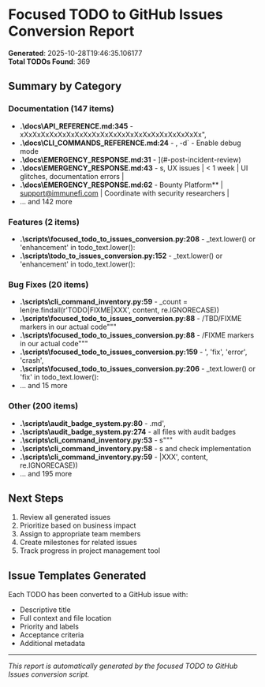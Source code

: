 # Focused TODO to GitHub Issues Conversion Report

**Generated**: 2025-10-28T19:46:35.106177  
**Total TODOs Found**: 369

## Summary by Category

### Documentation (147 items)
- **.\docs\API_REFERENCE.md:345** - xXxXxXxXxXxXxXxXxXxXxXxXxXxXxXxXxXxXxXxXxXx",
- **.\docs\CLI_COMMANDS_REFERENCE.md:24** - , -d` - Enable debug mode
- **.\docs\EMERGENCY_RESPONSE.md:31** - ](#-post-incident-review)
- **.\docs\EMERGENCY_RESPONSE.md:43** - s, UX issues | < 1 week | UI glitches, documentation errors |
- **.\docs\EMERGENCY_RESPONSE.md:62** - Bounty Platform** | support@immunefi.com | Coordinate with security researchers |
- ... and 142 more

### Features (2 items)
- **.\scripts\focused_todo_to_issues_conversion.py:208** - _text.lower() or 'enhancement' in todo_text.lower():
- **.\scripts\todo_to_issues_conversion.py:152** - _text.lower() or 'enhancement' in todo_text.lower():

### Bug Fixes (20 items)
- **.\scripts\cli_command_inventory.py:59** - _count = len(re.findall(r'TODO|FIXME|XXX', content, re.IGNORECASE))
- **.\scripts\focused_todo_to_issues_conversion.py:88** - /TBD/FIXME markers in our actual code"""
- **.\scripts\focused_todo_to_issues_conversion.py:88** - /FIXME markers in our actual code"""
- **.\scripts\focused_todo_to_issues_conversion.py:159** - ', 'fix', 'error', 'crash',
- **.\scripts\focused_todo_to_issues_conversion.py:206** - _text.lower() or 'fix' in todo_text.lower():
- ... and 15 more

### Other (200 items)
- **.\scripts\audit_badge_system.py:80** - .md',
- **.\scripts\audit_badge_system.py:274** - all files with audit badges
- **.\scripts\cli_command_inventory.py:53** - s"""
- **.\scripts\cli_command_inventory.py:58** - s and check implementation
- **.\scripts\cli_command_inventory.py:59** - |XXX', content, re.IGNORECASE))
- ... and 195 more

## Next Steps

1. Review all generated issues
2. Prioritize based on business impact
3. Assign to appropriate team members
4. Create milestones for related issues
5. Track progress in project management tool

## Issue Templates Generated

Each TODO has been converted to a GitHub issue with:
- Descriptive title
- Full context and file location
- Priority and labels
- Acceptance criteria
- Additional metadata

---
*This report is automatically generated by the focused TODO to GitHub Issues conversion script.*

